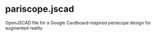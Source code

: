 # pariscope.jscad
OpenJSCAD file for a Google Cardboard-inspired periscope design for augmented reality
